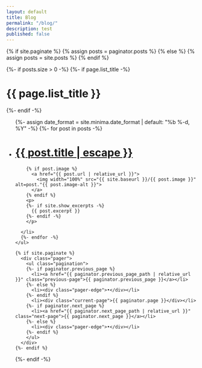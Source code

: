 ```yaml
---
layout: default
title: Blog
permalink: "/blog/"
description: test
published: false
---
```


<div class="home">

  {% if site.paginate %}
    {% assign posts = paginator.posts %}
  {% else %}
    {% assign posts = site.posts %}
  {% endif %}


  {%- if posts.size > 0 -%}
    {%- if page.list_title -%}
      <h1 class="post-list-heading">{{ page.list_title }}</h1>
    {%- endif -%}
    <ul class="post-list">
      {%- assign date_format = site.minima.date_format | default: "%b %-d, %Y" -%}
      {%- for post in posts -%}
      <li>
        <h1>
          <a class="post-link" href="{{ post.url | relative_url }}">
            {{ post.title | escape }}
          </a>
        </h1>
        
        {% if post.image %}
          <a href="{{ post.url | relative_url }}">
            <img width="100%" src="{{ site.baseurl }}/{{ post.image }}" alt=post."{{ post.image-alt }}">
          </a>
        {% endif %}   
        <p>
        {%- if site.show_excerpts -%}
          {{ post.excerpt }}
        {%- endif -%}
        </p>
        
      </li>
      {%- endfor -%}
    </ul>
  
    {% if site.paginate %}
      <div class="pager">
        <ul class="pagination">
        {%- if paginator.previous_page %}
          <li><a href="{{ paginator.previous_page_path | relative_url }}" class="previous-page">{{ paginator.previous_page }}</a></li>
        {%- else %}
          <li><div class="pager-edge">•</div></li>
        {%- endif %}
          <li><div class="current-page">{{ paginator.page }}</div></li>
        {%- if paginator.next_page %}
          <li><a href="{{ paginator.next_page_path | relative_url }}" class="next-page">{{ paginator.next_page }}</a></li>
        {%- else %}
          <li><div class="pager-edge">•</div></li>
        {%- endif %}
        </ul>
      </div>
    {%- endif %}

  {%- endif -%}

</div>

